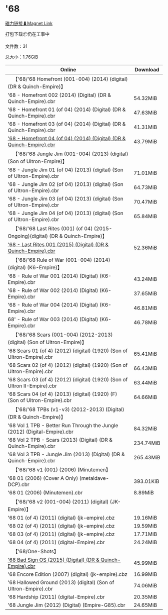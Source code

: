 # '68

[磁力链接⬇Magnet Link](magnet:?xt=urn:btih:8d9b18f9c18c740a4b08087be66837ee912cfa80&dn=%2768)

打包下载📦仍在工事中

文件数：31

总大小：1.76GiB

Online | Download
--- | ---
&emsp;【'68/'68 Homefront (001-004) (2014) (digital) (DR & Quinch-Empire)】 | 
'68 - Homefront 002 (2014) (Digital) (DR & Quinch-Empire).cbr | 54.32MiB
'68 - Homefront 01 (of 04) (2014) (Digital) (DR & Quinch-Empire).cbr | 47.63MiB
'68 - Homefront 03 (of 04) (2014) (Digital) (DR & Quinch-Empire).cbr | 41.31MiB
['68 - Homefront 04 (of 04) (2014) (Digital) (DR & Quinch-Empire).cbr](https://github.com/alicewish/markdown/blob/master/comic/68-Homefront-04-of-04-2014-Digital-DR-Quinch-Empire-cbr.md) | 43.79MiB
&emsp;【'68/'68 Jungle Jim (001-004) (2013) (digital) (Son of Ultron-Empire)】 | 
'68 - Jungle Jim 01 (of 04) (2013) (digital) (Son of Ultron-Empire).cbr | 71.01MiB
'68 - Jungle Jim 02 (of 04) (2013) (digital) (Son of Ultron-Empire).cbr | 64.73MiB
'68 - Jungle Jim 03 (of 04) (2013) (digital) (Son of Ultron-Empire).cbr | 70.47MiB
'68 - Jungle Jim 04 (of 04) (2013) (digital) (Son of Ultron-Empire).cbr | 65.84MiB
&emsp;【'68/'68 Last Rites (001) (of 04) (2015-Ongoing)(digital) (DR & Quinch-Empire)】 | 
['68 - Last Rites 001 (2015) (Digital) (DR & Quinch-Empire).cbr](https://github.com/alicewish/markdown/blob/master/comic/68-Last-Rites-001-2015-Digital-DR-Quinch-Empire-cbr.md) | 52.36MiB
&emsp;【'68/'68 Rule of War (001-004) (2014) (digital) (K6-Empire)】 | 
'68 - Rule of War 001 (2014) (Digital) (K6-Empire).cbr | 43.24MiB
'68 - Rule of War 002 (2014) (Digital) (K6-Empire).cbr | 37.65MiB
'68 - Rule of War 004 (2014) (Digital) (K6-Empire).cbr | 46.81MiB
68' - Rule of War 003 (2014) (Digital) (K6-Empire).cbr | 46.78MiB
&emsp;【'68/'68 Scars (001-004) (2012-2013) (digital) (Son of Ultron-Empire)】 | 
'68 Scars 01 (of 4) (2012) (digital) (1920) (Son of Ultron-Empire).cbr | 65.41MiB
'68 Scars 02 (of 4) (2012) (digital) (1920) (Son of Ultron-Empire).cbr | 66.43MiB
'68 Scars 03 (of 4) (2012) (digital) (1920) (Son of Ultron II-Empire).cbr | 63.44MiB
'68 Scars 04 (of 4) (2013) (digital) (1920) (F) (Son of Ultron-Empire).cbr | 64.66MiB
&emsp;【'68/'68 TPBs (v1-v3) (2012-2013) (Digital) (DR & Quinch-Empire)】 | 
'68 Vol 1 TPB - Better Run Through the Jungle (2012) (Digital-Empire).cbr | 84.32MiB
'68 Vol 2 TPB - Scars (2013) (Digital) (DR & Quinch-Empire).cbr | 234.74MiB
'68 Vol 3 TPB - Jungle Jim (2013) (Digital) (DR & Quinch-Empire).cbr | 265.43MiB
&emsp;【'68/'68 v1 (001) (2006) (Minutemen】 | 
'68 01 (2006) (Cover A Only) (metaldave-DCP).cbr | 393.01KiB
'68 01 (2006) (Minutemen).cbr | 8.89MiB
&emsp;【'68/'68 v2 (001-004) (2011) (digital) (JK-Empire)】 | 
'68 01 (of 4) (2011) (digital) (jk-empire).cbz | 19.16MiB
'68 02 (of 4) (2011) (digital) (jk-empire).cbz | 19.59MiB
'68 03 (of 4) (2011) (digital) (jk-empire).cbz | 17.71MiB
'68 04 (of 4) (2011) (digital-Empire).cbr | 24.24MiB
&emsp;【'68/One-Shots】 | 
['68 Bad Sign OS (2015) (Digital) (DR & Quinch-Empire).cbr](https://github.com/alicewish/markdown/blob/master/comic/68-Bad-Sign-OS-2015-Digital-DR-Quinch-Empire-cbr.md) | 45.99MiB
'68 Encore Edition (2007) (digital) (jk-empire).cbz | 16.99MiB
'68 Hallowed Ground (2013) (digital) (Son of Ultron-Empire).cbr | 74.06MiB
'68 Hardship (2011) (digital-Empire).cbr | 20.35MiB
'68 Jungle Jim (2012) (Digital) (Empire-G85).cbr | 24.65MiB